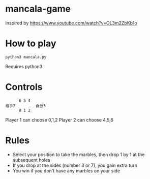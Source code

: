# mancala-game
Inspired by https://www.youtube.com/watch?v=OL3m2ZbKb1o

# How to play

```
python3 mancala.py
```

Requires python3

# Controls
```
      6 5 4
相手7         自分3
      0 1 2
```

Player 1 can choose 0,1,2
Player 2 can choose 4,5,6

# Rules

- Select your position to take the marbles, then drop 1 by 1 at the subsequent holes
- If you drop at the sides (number 3 or 7), you gain extra turn
- You win if you don't have any marbles on your side
